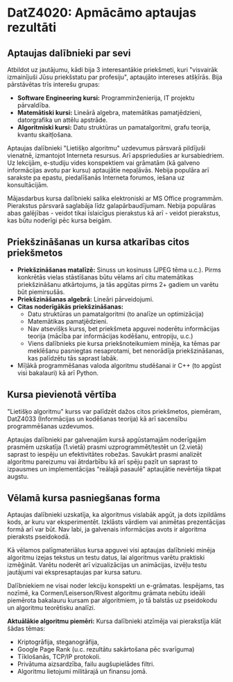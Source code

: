 # DatZ4020: Apmācāmo aptaujas rezultāti

## Aptaujas dalībnieki par sevi

Atbildot uz jautājumu, kādi bija 3 interesantākie priekšmeti,
kuri "visvairāk izmainījuši Jūsu priekšstatu par profesiju", aptaujāto intereses atšķīrās. 
Bija pārstāvētas trīs interešu grupas:
* **Software Engineering kursi:** Programminženierija, IT projektu pārvaldība.
* **Matemātiski kursi:** Lineārā algebra, matemātikas pamatjēdzieni, datorgrafika un attēlu apstrāde.
* **Algoritmiski kursi:** Datu struktūras un pamatalgoritmi, grafu teorija, kvantu skaitļošana. 

Aptaujas dalībnieki "Lietišķo algoritmu" uzdevumus 
pārsvarā pildījuši vienatnē, izmantojot Interneta resursus. Arī apspriedušies ar
kursabiedriem. Uz lekcijām, e-studiju vides konspektiem vai grāmatām 
(kā galveno informācijas avotu par kursu) aptaujātie nepaļāvās. 
Nebija populāra arī sarakste pa epastu, piedalīšanās Interneta forumos, iešana uz konsultācijām. 

Mājasdarbus kursa dalībnieki salika elektroniski ar MS Office programmām. 
Pierakstus pārsvarā saglabāja līdz galapārbaudījumam. Nebija populāras abas galējības - 
veidot tikai īslaicīgus pierakstus kā arī - veidot pierakstus, kas būtu noderīgi pēc kursa beigām.

## Priekšzināšanas un kursa atkarības citos priekšmetos

* **Priekšzināšanas matalīzē:** Sinuss un kosinuss (JPEG tēma u.c.).
Pirms konkrētās vielas stāstīšanas būtu vēlams arī citu matemātikas priekšzināšanu atkārtojums, 
ja tās apgūtas pirms 2+ gadiem un varētu būt piemirsušās.
* **Priekšzināšanas algebrā:** Lineāri pārveidojumi. 
* **Citas noderīgākās priekšzināšanas:**
   * Datu struktūras un pamatalgoritmi (to analīze un optimizācija)
   * Matemātikas pamatjēdzieni.
   * Nav atsevišķs kurss, bet priekšmeta apguvei noderētu informācijas teorija
(mācība par informācijas kodēšanu, entropiju, u.c.)
   * Viens dalībnieks pie kursa priekšnoteikumiem minēja, 
ka tēmas par meklēšanu pasniegtas nesaprotami, bet nenorādīja priekšzināšanas, 
kas palīdzētu tās saprast labāk.
* Mīļākā programmēšanas valoda algoritmu studēšanai ir C++ (to apgūst visi bakalauri) kā arī Python.

## Kursa pievienotā vērtība

"Lietišķo algoritmu" kurss var palīdzēt dažos citos priekšmetos, piemēram,
DatZ4033 (Informācijas un kodēšanas teorija) kā arī sacensību programmēšanas uzdevumos.

Aptaujas dalībnieki par galvenajām kursā apgūstamajām noderīgajām prasmēm uzskatīja 
(1.vietā) prasmi uzprogrammēt/testēt un (2.vietā) saprast to iespēju un efektivitātes robežas.
Savukārt prasmi analizēt algoritmu pareizumu vai ātrdarbību kā arī
spēju pazīt un saprast to izpausmes un implementācijas "reālajā pasaulē" 
aptaujātie nevērtēja tikpat augstu.

## Vēlamā kursa pasniegšanas forma

Aptaujas dalībnieki uzskatīja, ka algoritmus vislabāk apgūt, 
ja dots izpildāms kods, ar kuru var eksperimentēt. 
Izklāsts vārdiem vai animētas prezentācijas formā arī 
var būt. Nav labi, ja galvenais informācijas avots ir algoritma pieraksts pseidokodā.

Kā vēlamos palīgmateriālus kursa apguvei visi aptaujas dalībnieki 
minēja algoritmu izejas tekstus un testu datus, lai algoritmus varētu praktiski izmēģināt.
Varētu noderēt arī vizualizācijas un animācijas, izvēļu testu jautājumi 
vai ekspresaptaujas par kursa saturu. 

Dalībniekiem ne visai noder lekciju konspekti un e-grāmatas.
Iespējams, tas nozīmē, ka Cormen/Leiserson/Rivest algoritmu grāmata
nebūtu ideāli piemērota bakalauru kursam par algoritmiem, jo tā balstās uz
pseidokodu un algoritmu teorētisku analīzi. 

**Aktuālākie algoritmu piemēri:** Kursa dalībnieki atzīmēja vai pierakstīja klāt šādas tēmas:
* Kriptogrāfija, steganogrāfija, 
* Google Page Rank (u.c. rezultātu sakārtošana pēc svarīguma)
* Tīklošanās, TCP/IP protokoli.
* Privātuma aizsardzība, failu augšupielādes filtri.
* Algoritmu lietojumi militārajā un finansu jomā.





